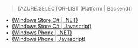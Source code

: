﻿> [AZURE.SELECTOR-LIST (Platform | Backend)]
- [(Windows Store C# | .NET)](/ja-jp/documentation/articles/mobile-services-dotnet-backend-windows-store-dotnet-upload-data-blob-storage/)
- [(Windows Store C# | Javascript)](/ja-jp/documentation/articles/mobile-services-windows-store-dotnet-upload-data-blob-storage/)
- [(Windows Phone | .NET)](/ja-jp/documentation/articles/mobile-services-dotnet-backend-windows-phone-upload-data-blob-storage/)
- [(Windows Phone | Javascript)](/ja-jp/documentation/articles/mobile-services-windows-phone-upload-data-blob-storage/)


<!--HONumber=42-->
